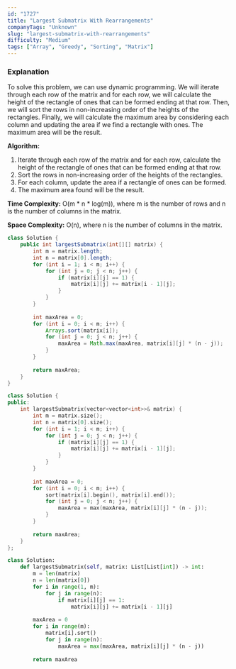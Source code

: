 ```yaml
---
id: "1727"
title: "Largest Submatrix With Rearrangements"
companyTags: "Unknown"
slug: "largest-submatrix-with-rearrangements"
difficulty: "Medium"
tags: ["Array", "Greedy", "Sorting", "Matrix"]
---
```


### Explanation
To solve this problem, we can use dynamic programming. We will iterate through each row of the matrix and for each row, we will calculate the height of the rectangle of ones that can be formed ending at that row. Then, we will sort the rows in non-increasing order of the heights of the rectangles. Finally, we will calculate the maximum area by considering each column and updating the area if we find a rectangle with ones. The maximum area will be the result.

**Algorithm:**
1. Iterate through each row of the matrix and for each row, calculate the height of the rectangle of ones that can be formed ending at that row.
2. Sort the rows in non-increasing order of the heights of the rectangles.
3. For each column, update the area if a rectangle of ones can be formed.
4. The maximum area found will be the result.

**Time Complexity:** O(m * n * log(m)), where m is the number of rows and n is the number of columns in the matrix.

**Space Complexity:** O(n), where n is the number of columns in the matrix.
```java
class Solution {
    public int largestSubmatrix(int[][] matrix) {
        int m = matrix.length;
        int n = matrix[0].length;
        for (int i = 1; i < m; i++) {
            for (int j = 0; j < n; j++) {
                if (matrix[i][j] == 1) {
                    matrix[i][j] += matrix[i - 1][j];
                }
            }
        }
        
        int maxArea = 0;
        for (int i = 0; i < m; i++) {
            Arrays.sort(matrix[i]);
            for (int j = 0; j < n; j++) {
                maxArea = Math.max(maxArea, matrix[i][j] * (n - j));
            }
        }
        
        return maxArea;
    }
}
```

```cpp
class Solution {
public:
    int largestSubmatrix(vector<vector<int>>& matrix) {
        int m = matrix.size();
        int n = matrix[0].size();
        for (int i = 1; i < m; i++) {
            for (int j = 0; j < n; j++) {
                if (matrix[i][j] == 1) {
                    matrix[i][j] += matrix[i - 1][j];
                }
            }
        }
        
        int maxArea = 0;
        for (int i = 0; i < m; i++) {
            sort(matrix[i].begin(), matrix[i].end());
            for (int j = 0; j < n; j++) {
                maxArea = max(maxArea, matrix[i][j] * (n - j));
            }
        }
        
        return maxArea;
    }
};
```

```python
class Solution:
    def largestSubmatrix(self, matrix: List[List[int]) -> int:
        m = len(matrix)
        n = len(matrix[0])
        for i in range(1, m):
            for j in range(n):
                if matrix[i][j] == 1:
                    matrix[i][j] += matrix[i - 1][j]
        
        maxArea = 0
        for i in range(m):
            matrix[i].sort()
            for j in range(n):
                maxArea = max(maxArea, matrix[i][j] * (n - j))
        
        return maxArea
```